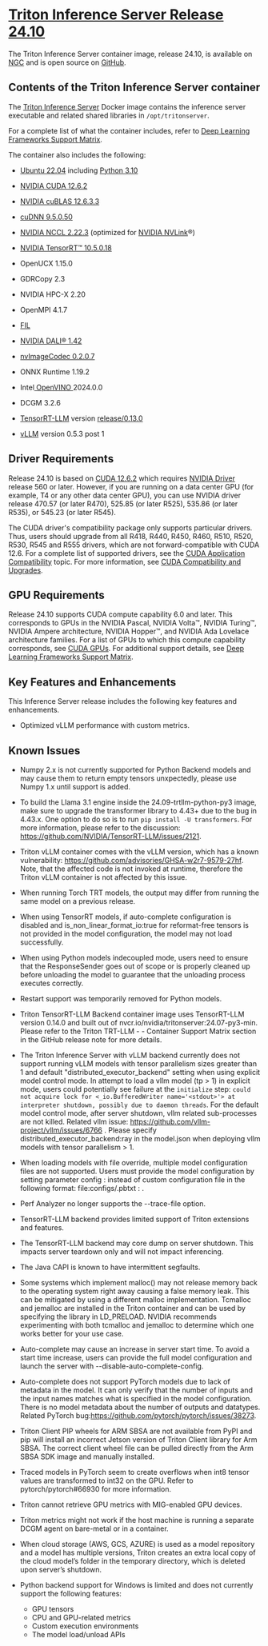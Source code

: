 <!--
# Copyright (c) 2024, NVIDIA CORPORATION. All rights reserved.
#
# Redistribution and use in source and binary forms, with or without
# modification, are permitted provided that the following conditions
# are met:
#  * Redistributions of source code must retain the above copyright
#    notice, this list of conditions and the following disclaimer.
#  * Redistributions in binary form must reproduce the above copyright
#    notice, this list of conditions and the following disclaimer in the
#    documentation and/or other materials provided with the distribution.
#  * Neither the name of NVIDIA CORPORATION nor the names of its
#    contributors may be used to endorse or promote products derived
#    from this software without specific prior written permission.
#
# THIS SOFTWARE IS PROVIDED BY THE COPYRIGHT HOLDERS ``AS IS'' AND ANY
# EXPRESS OR IMPLIED WARRANTIES, INCLUDING, BUT NOT LIMITED TO, THE
# IMPLIED WARRANTIES OF MERCHANTABILITY AND FITNESS FOR A PARTICULAR
# PURPOSE ARE DISCLAIMED.  IN NO EVENT SHALL THE COPYRIGHT OWNER OR
# CONTRIBUTORS BE LIABLE FOR ANY DIRECT, INDIRECT, INCIDENTAL, SPECIAL,
# EXEMPLARY, OR CONSEQUENTIAL DAMAGES (INCLUDING, BUT NOT LIMITED TO,
# PROCUREMENT OF SUBSTITUTE GOODS OR SERVICES; LOSS OF USE, DATA, OR
# PROFITS; OR BUSINESS INTERRUPTION) HOWEVER CAUSED AND ON ANY THEORY
# OF LIABILITY, WHETHER IN CONTRACT, STRICT LIABILITY, OR TORT
# (INCLUDING NEGLIGENCE OR OTHERWISE) ARISING IN ANY WAY OUT OF THE USE
# OF THIS SOFTWARE, EVEN IF ADVISED OF THE POSSIBILITY OF SUCH DAMAGE.
-->
# [Triton Inference Server Release 24.10](https://docs.nvidia.com/deeplearning/triton-inference-server/release-notes/rel-24-10.html#rel-24-10)

The Triton Inference Server container image, release 24.10, is available on [NGC](https://ngc.nvidia.com/catalog/containers/nvidia:tritonserver) and is open source on [GitHub](https://github.com/triton-inference-server/server).


## **Contents of the Triton Inference Server container**

The [Triton Inference Server](https://github.com/triton-inference-server/server) Docker image contains the inference server executable and related shared libraries in `/opt/tritonserver`.

For a complete list of what the container includes, refer to [Deep Learning Frameworks Support Matrix](https://docs.nvidia.com/deeplearning/frameworks/support-matrix/index.html).

The container also includes the following:

- [Ubuntu 22.04](http://releases.ubuntu.com/22.04/) including [Python 3.10](https://www.python.org/downloads/release/python-3100/)

- [NVIDIA CUDA 12.6.2](https://docs.nvidia.com/cuda/cuda-toolkit-release-notes/index.html)

- [NVIDIA cuBLAS 12.6.3.3](https://docs.nvidia.com/cuda/cublas/index.html)

- [cuDNN 9.5.0.50](https://docs.nvidia.com/deeplearning/cudnn/release-notes/)

- [NVIDIA NCCL 2.22.3](https://docs.nvidia.com/deeplearning/nccl/release-notes/) (optimized for [NVIDIA NVLink](http://www.nvidia.com/object/nvlink.html)®)

- [NVIDIA TensorRT™ 10.5.0.18](https://docs.nvidia.com/deeplearning/tensorrt/release-notes/index.html)

- OpenUCX 1.15.0

- GDRCopy 2.3

- NVIDIA HPC-X 2.20

- OpenMPI 4.1.7

- [FIL](https://github.com/triton-inference-server/fil_backend)

- [NVIDIA DALI® 1.42](https://docs.nvidia.com/deeplearning/dali/release-notes/index.html)

- [nvImageCodec 0.2.0.7](https://docs.nvidia.com/cuda/nvimagecodec/release_notes_v0.2.0.html)

- ONNX Runtime 1.19.2

- Intel[ OpenVINO ](https://github.com/openvinotoolkit/openvino/tree/2022.1.0)2024.0.0

- DCGM 3.2.6

- [TensorRT-LLM](https://github.com/NVIDIA/TensorRT-LLM/) version [release/0.13.0](https://github.com/NVIDIA/TensorRT-LLM/tree/v0.13.0)

- [vLLM](https://github.com/vllm-project/vllm) version 0.5.3 post 1


## **Driver Requirements**

Release 24.10 is based on [CUDA 12.6.2](https://docs.nvidia.com/cuda/cuda-toolkit-release-notes/index.html) which requires [NVIDIA Driver](http://www.nvidia.com/Download/index.aspx?lang=en-us) release 560 or later. However, if you are running on a data center GPU (for example, T4 or any other data center GPU), you can use NVIDIA driver release 470.57 (or later R470), 525.85 (or later R525), 535.86 (or later R535), or 545.23 (or later R545).

The CUDA driver's compatibility package only supports particular drivers. Thus, users should upgrade from all R418, R440, R450, R460, R510, R520, R530, R545 and R555 drivers, which are not forward-compatible with CUDA 12.6. For a complete list of supported drivers, see the [CUDA Application Compatibility](https://docs.nvidia.com/deploy/cuda-compatibility/index.html#use-the-right-compat-package) topic. For more information, see [CUDA Compatibility and Upgrades](https://docs.nvidia.com/cuda/cuda-c-best-practices-guide/index.html#cuda-compatibility-and-upgrades).


## **GPU Requirements**

Release 24.10 supports CUDA compute capability 6.0 and later. This corresponds to GPUs in the NVIDIA Pascal, NVIDIA Volta™, NVIDIA Turing™, NVIDIA Ampere architecture, NVIDIA Hopper™, and NVIDIA Ada Lovelace architecture families. For a list of GPUs to which this compute capability corresponds, see [CUDA GPUs](https://developer.nvidia.com/cuda-gpus). For additional support details, see [Deep Learning Frameworks Support Matrix](https://docs.nvidia.com/deeplearning/frameworks/support-matrix/index.html).


## **Key Features and Enhancements**

This Inference Server release includes the following key features and enhancements.

- Optimized vLLM performance with custom metrics.

## **Known Issues**
- Numpy 2.x is not currently supported for Python Backend models and may cause them to return empty tensors unxpectedly, please use Numpy 1.x until support is added.
- To build the Llama 3.1 engine inside the 24.09-trtllm-python-py3 image, make sure to upgrade the transformer library to 4.43+ due to the bug in 4.43.x. One option to do so is to run `pip install -U transformers`. For more information, please refer to the discussion: https://github.com/NVIDIA/TensorRT-LLM/issues/2121.
- Triton vLLM container comes with the vLLM version, which has a known vulnerability: https://github.com/advisories/GHSA-w2r7-9579-27hf. Note, that the affected code is not invoked at runtime, therefore the Triton vLLM container is not affected by this issue.
- When running Torch TRT models, the output may differ from running the same model on a previous release.
- When using TensorRT models, if auto-complete configuration is disabled and is_non_linear_format_io:true for reformat-free tensors is not provided in the model configuration, the model may not load successfully.
- When using Python models indecoupled mode, users need to ensure that the ResponseSender goes out of scope or is properly cleaned up before unloading the model to guarantee that the unloading process executes correctly.
- Restart support was temporarily removed for Python models.
- Triton TensorRT-LLM Backend container image uses TensorRT-LLM version 0.14.0 and built out of nvcr.io/nvidia/tritonserver:24.07-py3-min. Please refer to the Triton TRT-LLM - - Container Support Matrix section in the GitHub release note for more details.
- The Triton Inference Server with vLLM backend currently does not support running vLLM models with tensor parallelism sizes greater than 1 and default "distributed_executor_backend" setting when using explicit model control mode. In attempt to load a vllm model (tp > 1) in explicit mode, users could potentially see failure at the `initialize` step: `could not acquire lock for <_io.BufferedWriter name='<stdout>'> at interpreter shutdown, possibly due to daemon threads`. For the default model control mode, after server shutdown, vllm related sub-processes are not killed. Related vllm issue: https://github.com/vllm-project/vllm/issues/6766 . Please specify distributed_executor_backend:ray in the model.json when deploying vllm models with tensor parallelism > 1.

- When loading models with file override, multiple model configuration files are not supported. Users must provide the model configuration by setting parameter config : <JSON> instead of custom configuration file in the following format: file:configs/<model-config-name>.pbtxt : <base64-encoded-file-content>.
- Perf Analyzer no longer supports the --trace-file option.
- TensorRT-LLM backend provides limited support of Triton extensions and features.
- The TensorRT-LLM backend may core dump on server shutdown. This impacts server teardown only and will not impact inferencing.
- The Java CAPI is known to have intermittent segfaults.
- Some systems which implement malloc() may not release memory back to the operating system right away causing a false memory leak. This can be mitigated by using a different malloc implementation. Tcmalloc and jemalloc are installed in the Triton container and can be used by specifying the library in LD_PRELOAD. NVIDIA recommends experimenting with both tcmalloc and jemalloc to determine which one works better for your use case.
- Auto-complete may cause an increase in server start time. To avoid a start time increase, users can provide the full model configuration and launch the server with --disable-auto-complete-config.
- Auto-complete does not support PyTorch models due to lack of metadata in the model. It can only verify that the number of inputs and the input names matches what is specified in the model configuration. There is no model metadata about the number of outputs and datatypes. Related PyTorch bug:https://github.com/pytorch/pytorch/issues/38273.
- Triton Client PIP wheels for ARM SBSA are not available from PyPI and pip will install an incorrect Jetson version of Triton Client library for Arm SBSA. The correct client wheel file can be pulled directly from the Arm SBSA SDK image and manually installed.
- Traced models in PyTorch seem to create overflows when int8 tensor values are transformed to int32 on the GPU. Refer to pytorch/pytorch#66930 for more information.
- Triton cannot retrieve GPU metrics with MIG-enabled GPU devices.
- Triton metrics might not work if the host machine is running a separate DCGM agent on bare-metal or in a container.
- When cloud storage (AWS, GCS, AZURE) is used as a model repository and a model has multiple versions, Triton creates an extra local copy of the cloud model’s folder in the temporary directory, which is deleted upon server’s shutdown.
- Python backend support for Windows is limited and does not currently support the following features:
  - GPU tensors
  - CPU and GPU-related metrics
  - Custom execution environments
  - The model load/unload APIs